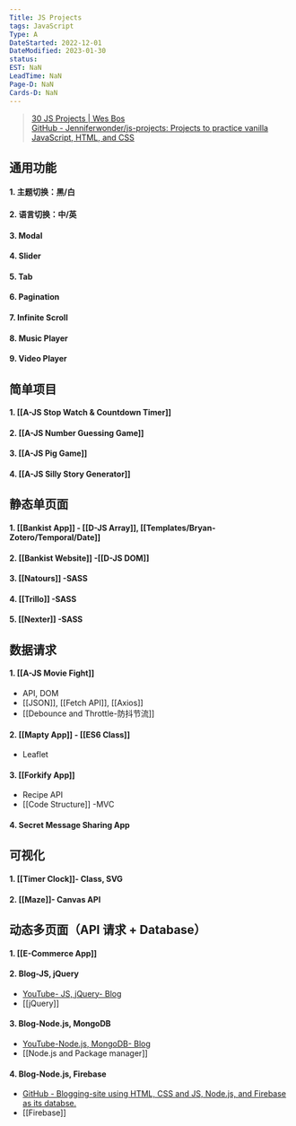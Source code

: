 ```yaml
---
Title: JS Projects
tags: JavaScript
Type: A
DateStarted: 2022-12-01
DateModified: 2023-01-30
status: 
EST: NaN
LeadTime: NaN
Page-D: NaN
Cards-D: NaN
---
```


> [30 JS Projects | Wes Bos](https://courses.wesbos.com/account)  
> [GitHub - Jenniferwonder/js-projects: Projects to practice vanilla JavaScript, HTML, and CSS](https://github.com/Jenniferwonder/js-projects)

## 通用功能

#### 1. 主题切换：黑/白

#### 2. 语言切换：中/英

#### 3. Modal

#### 4. Slider

#### 5. Tab

#### 6. Pagination

#### 7. Infinite Scroll

#### 8. Music Player

#### 9. Video Player

## 简单项目

#### 1. [[A-JS Stop Watch & Countdown Timer]]

#### 2. [[A-JS Number Guessing Game]]

#### 3. [[A-JS Pig Game]]

#### 4. [[A-JS Silly Story Generator]]

## 静态单页面

#### 1. [[Bankist App]] - [[D-JS Array]], [[Templates/Bryan-Zotero/Temporal/Date]]

#### 2. [[Bankist Website]] -[[D-JS DOM]]

#### 3. [[Natours]] -SASS

#### 4. [[Trillo]] -SASS

#### 5. [[Nexter]] -SASS

## 数据请求

#### 1. [[A-JS Movie Fight]]

- API, DOM
- [[JSON]], [[Fetch API]], [[Axios]]
- [[Debounce and Throttle-防抖节流]]

#### 2. [[Mapty App]] - [[ES6 Class]]

- Leaflet

#### 3. [[Forkify App]]

- Recipe API
- [[Code Structure]] -MVC

#### 4. Secret Message Sharing App

## 可视化

#### 1. [[Timer Clock]]- **Class, SVG**

#### 2. [[Maze]]- Canvas API

## 动态多页面（API 请求 + Database）

#### 1. [[E-Commerce App]]

#### 2. Blog-JS, jQuery

- [YouTube- JS, jQuery- Blog](https://www.youtube.com/watch?v=gZHjMVE_e10&t=1531s)
- [[jQuery]]

#### 3. Blog-Node.js, MongoDB

- [YouTube-Node.js, MongoDB- Blog](https://www.youtube.com/watch?v=1NrHkjlWVhM&list=RDCMUCFbNIlppjAuEX4znoulh0Cw&start_radio=1&t=138s)
- [[Node.js and Package manager]]

#### 4. Blog-Node.js, Firebase

- [GitHub - Blogging-site using HTML, CSS and JS, Node.js, and Firebase as its databse.](https://github.com/kunaal438/blogging-site)
- [[Firebase]]
